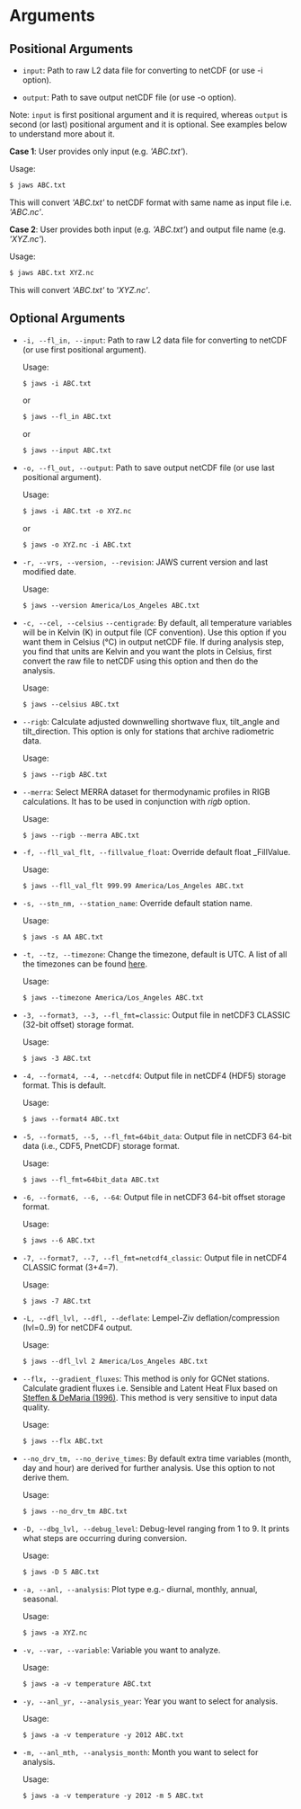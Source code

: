 # Arguments

## Positional Arguments

* `input`: Path to raw L2 data file for converting to netCDF (or use -i option).

* `output`: Path to save output netCDF file (or use -o option).

Note: `input` is first positional argument and it is required, 
whereas `output` is second (or last) positional argument and it is optional. 
See examples below to understand more about it.

**Case 1**: User provides only input (e.g. *'ABC.txt'*).

Usage:
``` html
$ jaws ABC.txt
```

This will convert *'ABC.txt'* to netCDF format with same name as input file i.e. *'ABC.nc'*.

**Case 2**: User provides both input (e.g. *'ABC.txt'*) and output file name (e.g. *'XYZ.nc'*).

Usage:
``` html
$ jaws ABC.txt XYZ.nc
```

This will convert *'ABC.txt'* to *'XYZ.nc'*.

## Optional Arguments

* `-i, --fl_in, --input`: Path to raw L2 data file for converting to netCDF (or use first positional argument).

    Usage:
    ``` html
    $ jaws -i ABC.txt
    ```
    or
    ``` html
    $ jaws --fl_in ABC.txt
    ```
    or
    ``` html
    $ jaws --input ABC.txt
    ```

* `-o, --fl_out, --output`: Path to save output netCDF file (or use last positional argument).

    Usage:
    ``` html
    $ jaws -i ABC.txt -o XYZ.nc
    ```
    or
    ``` html
    $ jaws -o XYZ.nc -i ABC.txt
    ```

* `-r, --vrs, --version, --revision`: JAWS current version and last modified date.

    Usage:
    ``` html
    $ jaws --version America/Los_Angeles ABC.txt
    ```

* `-c, --cel, --celsius` `--centigrade`: By default, all temperature variables will be in Kelvin (K) in output file 
    (CF convention). Use this option if you want them in Celsius (°C) in output netCDF file. If during analysis step, 
    you find that units are Kelvin and you want the plots in Celsius, first convert the raw file to netCDF using this 
    option and then do the analysis.

    Usage:
    ``` html
    $ jaws --celsius ABC.txt
    ```

* `--rigb`: Calculate adjusted downwelling shortwave flux, tilt_angle and tilt_direction. 
    This option is only for stations that archive radiometric data.

    Usage:
    ``` html
    $ jaws --rigb ABC.txt
    ```

* `--merra`: Select MERRA dataset for thermodynamic profiles in RIGB calculations. 
    It has to be used in conjunction with *rigb* option.

    Usage:
    ``` html
    $ jaws --rigb --merra ABC.txt
    ```

* `-f, --fll_val_flt, --fillvalue_float`: Override default float _FillValue.

    Usage:
    ``` html
    $ jaws --fll_val_flt 999.99 America/Los_Angeles ABC.txt
    ```

* `-s, --stn_nm, --station_name`: Override default station name.

    Usage:
    ``` html
    $ jaws -s AA ABC.txt
    ```

* `-t, --tz, --timezone`: Change the timezone, default is UTC. A list of all the timezones can be 
    found [here](https://gist.github.com/heyalexej/8bf688fd67d7199be4a1682b3eec7568).

    Usage:
    ``` html
    $ jaws --timezone America/Los_Angeles ABC.txt
    ```

* `-3, --format3, --3, --fl_fmt=classic`: Output file in netCDF3 CLASSIC (32-bit offset) storage format.

    Usage:
    ``` html
    $ jaws -3 ABC.txt
    ```

* `-4, --format4, --4, --netcdf4`: Output file in netCDF4 (HDF5) storage format. This is default.

    Usage:
    ``` html
    $ jaws --format4 ABC.txt
    ```

* `-5, --format5, --5, --fl_fmt=64bit_data`: Output file in netCDF3 64-bit data (i.e., CDF5, PnetCDF) storage format.

    Usage:
    ``` html
    $ jaws --fl_fmt=64bit_data ABC.txt
    ```

* `-6, --format6, --6, --64`: Output file in netCDF3 64-bit offset storage format.

    Usage:
    ``` html
    $ jaws --6 ABC.txt
    ```

* `-7, --format7, --7, --fl_fmt=netcdf4_classic`: Output file in netCDF4 CLASSIC format (3+4=7).

    Usage:
    ``` html
    $ jaws -7 ABC.txt
    ```

* `-L, --dfl_lvl, --dfl, --deflate`: Lempel-Ziv deflation/compression (lvl=0..9) for netCDF4 output.

    Usage:
    ``` html
    $ jaws --dfl_lvl 2 America/Los_Angeles ABC.txt
    ```

* `--flx, --gradient_fluxes`: This method is only for GCNet stations. Calculate gradient fluxes i.e. Sensible and Latent
    Heat Flux based on [Steffen & DeMaria (1996)](http://doi.org/10.1175/1520-0450(1996)035<2067:sefoaw>2.0.co;2). 
    This method is very sensitive to input data quality.

    Usage:
    ``` html
    $ jaws --flx ABC.txt
    ```

* `--no_drv_tm, --no_derive_times`: By default extra time variables (month, day and hour) are derived for further 
    analysis. Use this option to not derive them.

    Usage:
    ``` html
    $ jaws --no_drv_tm ABC.txt
    ```

* `-D, --dbg_lvl, --debug_level`: Debug-level ranging from 1 to 9. It prints what steps are occurring during conversion.

    Usage:
    ``` html
    $ jaws -D 5 ABC.txt
    ```

* `-a, --anl, --analysis`: Plot type e.g.- diurnal, monthly, annual, seasonal.

    Usage:
    ``` html
    $ jaws -a XYZ.nc
    ```

* `-v, --var, --variable`: Variable you want to analyze.

    Usage:
    ``` html
    $ jaws -a -v temperature ABC.txt
    ```

* `-y, --anl_yr, --analysis_year`: Year you want to select for analysis.

    Usage:
    ``` html
    $ jaws -a -v temperature -y 2012 ABC.txt
    ```

* `-m, --anl_mth, --analysis_month`: Month you want to select for analysis.

    Usage:
    ``` html
    $ jaws -a -v temperature -y 2012 -m 5 ABC.txt
    ```
